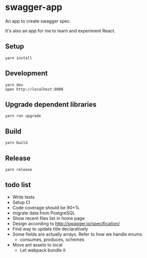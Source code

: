 # swagger-app

An app to create swagger spec.

It's also an app for me to learn and experiment React.


## Setup

```
yarn install
```


## Development

```
yarn dev
open http://localhost:8080
```


## Upgrade dependent libraries

```
yarn run upgrade
```


## Build

```
yarn build
```


## Release

```
yarn release
```


## todo list

- Write tests
- Setup CI
- Code coverage should be 90+%
- migrate data from PostgreSQL
- Show recent files list in home page
- Design according to http://swagger.io/specification/
- Find way to update title declaratively
- Some fields are actually arrays. Refer to how we handle enums
    - consumes, produces, schemes
- Move ant assets to local
    - Let webpack bundle it
